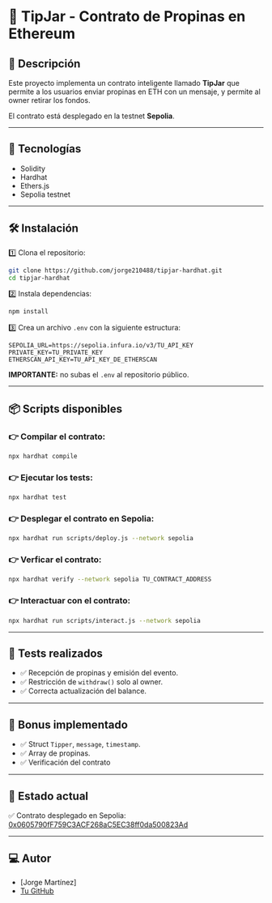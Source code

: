 # 📝 TipJar - Contrato de Propinas en Ethereum

## 🎯 Descripción

Este proyecto implementa un contrato inteligente llamado **TipJar** que permite a los usuarios enviar propinas en ETH con un mensaje, y permite al owner retirar los fondos.

El contrato está desplegado en la testnet **Sepolia**.

---

## 🚀 Tecnologías

- Solidity
- Hardhat
- Ethers.js
- Sepolia testnet

---

## 🛠️ Instalación

1️⃣ Clona el repositorio:

```bash
git clone https://github.com/jorge210488/tipjar-hardhat.git
cd tipjar-hardhat
```

2️⃣ Instala dependencias:

```bash
npm install
```

3️⃣ Crea un archivo `.env` con la siguiente estructura:

```env
SEPOLIA_URL=https://sepolia.infura.io/v3/TU_API_KEY
PRIVATE_KEY=TU_PRIVATE_KEY
ETHERSCAN_API_KEY=TU_API_KEY_DE_ETHERSCAN

```

**IMPORTANTE:** no subas el `.env` al repositorio público.

---

## 📦 Scripts disponibles

### 👉 Compilar el contrato:

```bash
npx hardhat compile
```

### 👉 Ejecutar los tests:

```bash
npx hardhat test
```

### 👉 Desplegar el contrato en Sepolia:

```bash
npx hardhat run scripts/deploy.js --network sepolia
```

### 👉 Verficar el contrato:

```bash
npx hardhat verify --network sepolia TU_CONTRACT_ADDRESS
```

### 👉 Interactuar con el contrato:

```bash
npx hardhat run scripts/interact.js --network sepolia
```

---

## 🧪 Tests realizados

- ✅ Recepción de propinas y emisión del evento.
- ✅ Restricción de `withdraw()` solo al owner.
- ✅ Correcta actualización del balance.

---

## 🚀 Bonus implementado

- ✅ Struct `Tipper`, `message`, `timestamp`.
- ✅ Array de propinas.
- ✅ Verificación del contrato

---

## 📄 Estado actual

✅ Contrato desplegado en Sepolia: [0x0605790fF759C3ACF268aC5EC38ff0da500823Ad](https://sepolia.etherscan.io/address/0x0605790fF759C3ACF268aC5EC38ff0da500823Ad)

---

## 💻 Autor

- \[Jorge Martínez]
- [Tu GitHub](https://github.com/jorge210488)
